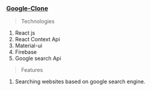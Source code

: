 ### [Google-Clone](https://clone-d54bb.web.app/)

>Technologies
1. React js
2. React Context Api
3. Material-ui
4. Firebase
5. Google search Api

>Features
1. Searching websites based on google search engine.
